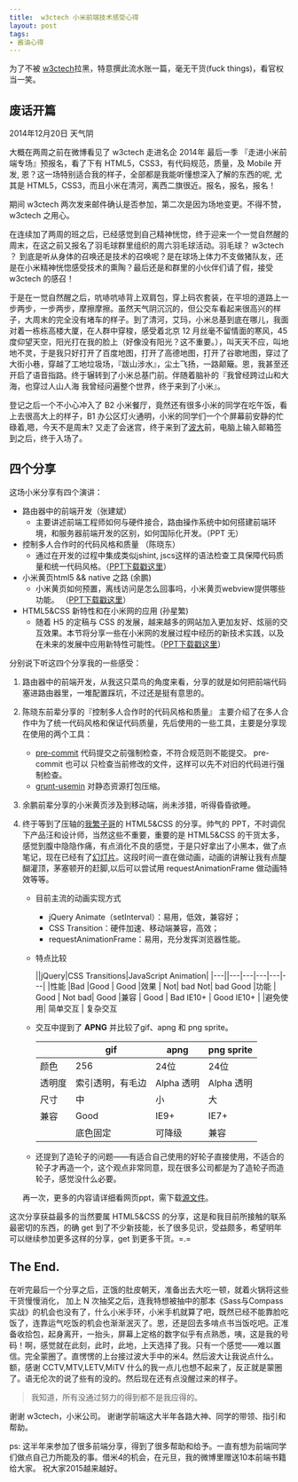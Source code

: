 ```yaml
---
title:  w3ctech 小米前端技术感受心得
layout: post
tags:
- 酱油心得
---
```


为了不被 [w3ctech](http://www.w3ctech.com/)拉黑，特意撰此流水账一篇，毫无干货(fuck things)，看官权当一笑。


## 废话开篇

2014年12月20日 天气阴

大概在两周之前在微博看见了 w3ctech 走进名企 2014年 最后一季 『走进小米前端专场』预报名，看了下有 HTML5，CSS3，有代码规范，质量，及 Mobile 开发, 恩？这一场特别适合我的样子，全部都是我能听懂想深入了解的东西的呢, 尤其是 HTML5，CSS3，而且小米在清河，离西二旗很近。报名，报名，报名！

期间 w3ctech 两次发来邮件确认是否参加，第二次是因为场地变更。不得不赞， w3ctech 之用心。

在连续加了两周的班之后，已经感觉到自己精神恍惚，终于迎来一个一觉自然醒的周末，在这之前又报名了羽毛球群里组织的周六羽毛球活动。羽毛球？ w3ctech ？ 到底是听从身体的召唤还是技术的召唤呢？是在球场上体力不支做猪队友，还是在小米精神恍惚感受技术的熏陶？最后还是和群里的小伙伴们请了假，接受 w3ctech 的感召！

于是在一觉自然醒之后，吭哧吭哧背上双肩包，穿上码农套装，在平坦的道路上一步两步，一步两步，摩擦摩擦。虽然天气阴沉沉的，但公交车看起来很高兴的样子，大周末的完全没有堵车的样子。到了清河，艾玛，小米总基到底在哪儿，我面对着一栋栋高楼大厦，在人群中穿梭，感受着北京 12 月丝毫不留情面的寒风，45 度仰望天空，阳光打在我的脸上（好像没有阳光？这不重要。），叫天天不应，叫地地不灵，于是我只好打开了百度地图，打开了高德地图，打开了谷歌地图，穿过了大街小巷，穿越了工地垃圾场，『跋山涉水』，尘土飞扬，一路颠簸。恩，我甚至还开启了语音指路。终于辗转到了小米总基门前。伴随着脑补的『我曾经跨过山和大海，也穿过人山人海
我曾经问遍整个世界，终于来到了小米』。

登记之后一个不小心冲入了 B2 小米餐厅，竟然还有很多小米的同学在吃午饭，看上去很高大上的样子，B1 办公区灯火通明，小米的同学们一个个屏幕前安静的忙碌着,嗯，今天不是周末? 又走了会迷宫，终于来到了[波大](http://www.weibo.com/itchina100)前，电脑上输入邮箱签到之后，终于入场了。

## 四个分享

这场小米分享有四个演讲：

- 路由器中的前端开发（张建斌）
   + 主要讲述前端工程师如何与硬件接合，路由操作系统中如何搭建前端环境，和服务器前端开发的区别，如何国际化开发。（PPT 无）
- 控制多人合作时的代码风格和质量 （陈晓东）
  + 通过在开发的过程中集成类似jshint, jscs这样的语法检查工具保障代码质量和统一代码风格。（[PPT下载戳这里](http://feppt.qiniudn.com/%E5%89%8D%E7%AB%AF%E5%B7%A5%E4%BD%9C%E6%B5%81.pdf)）
- 小米黄页html5 && native 之路 (余鹏)
  + 小米黄页如何预置，离线访问是怎么回事吗，小米黄页webview提供哪些功能。 （[PPT下载戳这里](http://feppt.qiniudn.com/w3c-12.20%20%E5%88%86%E4%BA%AB_%E4%BD%99%E9%B9%8Fppt.pdf)）
- HTML5&CSS 新特性和在小米网的应用 (孙星繁)
  + 随着 H5 的定稿与 CSS 的发展，越来越多的网站加入更加友好、炫丽的交互效果。本节将分享一些在小米网的发展过程中经历的新技术实践，以及在未来的发展中应用新特性可能性。（[PPT下载戳这里](http://feppt.qiniudn.com/MIFE-2014-PPT.7z)）

分别说下听这四个分享我的一些感受：

1. 路由器中的前端开发，从我这只菜鸟的角度来看，分享的就是如何把前端代码塞进路由器里，一堆配置踩坑，不过还是挺有意思的。
2. 陈晓东前辈分享的『控制多人合作时的代码风格和质量』 主要介绍了在多人合作中为了统一代码风格和保证代码质量，先后使用的一些工具，主要是分享现在使用的两个工具：
   * [pre-commit](https://github.com/observing/pre-commit)  代码提交之前强制检查，不符合规范则不能提交。 pre-commit 也可以 只检查当前修改的文件，这样可以先不对旧的代码进行强制检查。
   * [grunt-usemin](https://github.com/yeoman/grunt-usemin)  对静态资源打包压缩。
3. 余鹏前辈分享的小米黄页涉及到移动端，尚未涉猎，听得昏昏欲睡。
4. 终于等到了压轴的[我繁子哥](http://www.weibo.com/1979846461/BBLqz855r)的 HTML5&CSS 的分享。帅气的 PPT，不时调侃下产品汪和设计师，当然这些不重要，重要的是 HTML5&CSS 的干货太多，感觉到腹中隐隐作痛，有点消化不良的感觉，于是只好拿出了小黑本，做了点笔记，现在已经有了[幻灯片](http://feppt.qiniudn.com/MIFE-2014-PPT.7z)。这段时间一直在做动画，动画的讲解让我有点醍醐灌顶，茅塞顿开的赶脚,以后可以尝试用 requestAnimationFrame 做动画特效等等。
    - 目前主流的动画实现方式
      + jQuery Animate（setInterval）：易用，低效，兼容好；
      + CSS Transition：硬件加速、移动端兼容，高效；
      + requestAnimationFrame：易用，充分发挥浏览器性能。
    - 特点比较

      ||jQuery|CSS Transitions|JavaScript Animation|
      |---||---|---|---|---|---|
      |性能  |Bad |Good   | Good
      |效果 | Not| bad Not| bad Good
      |功能 | Good   | Not bad| Good
      |兼容 | Good   | Bad IE10+ |  Good IE10+
      | |避免使用|    简单交互 |   复杂交互
    - 交互中提到了 **APNG** 并比较了gif、apng 和 png sprite。

      | |gif| apng|    png sprite|
      |---|---|---|---|
      |颜色  |256| 24位 |24位|
      |透明度 |索引透明，有毛边|    Alpha 透明 |   Alpha 透明|
      |尺寸 | 中  | 小  | 大|
      |兼容  |Good  |  IE9+  |  IE7+|
      | |底色固定 |   可降级| 兼容|
    - 还提到了造轮子的问题——有适合自己使用的好轮子直接使用，不适合的轮子才再造一个，这个观点非常同意，现在很多公司都是为了造轮子而造轮子，感觉没什么必要。

    再一次，更多的内容请详细看网页ppt，需下载[源文件](http://feppt.qiniudn.com/MIFE-2014-PPT.7z)。

这次分享获益最多的当然要属 HTML5&CSS 的分享，这是和我目前所接触的联系最密切的东西，的确 get 到了不少新技能，长了很多见识，受益颇多，希望明年可以继续参加更多这样的分享，get 到更多干货。=.=

## The End.

在听完最后一个分享之后，正饿的肚皮朝天，准备出去大吃一顿，就着火锅将这些干货慢慢消化，
加上 N 次抽奖之后，连我特想被抽中的那本《Sass与Compass实战》的机会也没有了，什么小米手环，小米手机就算了吧，既然已经不能靠脸吃饭了，连靠运气吃饭的机会也渐渐泯灭了。恩，还是回去多啃点书当饭吃吧。正准备收拾包，起身离开，一抬头，屏幕上定格的数字似乎有点熟悉，咦，这是我的号码！啊，感觉就在此刻，此时，此地，上天选择了我。只有一个感觉——难以置信。完全蒙圈了。直愣愣的上台接过波大手中的米4。然后波大让我说点什么。额，感谢 CCTV,MTV,LETV,MiTV 什么的我一点儿也想不起来了，反正就是蒙圈了。语无伦次的说了些有的没的。然后现在还有点没醒过来的样子。

> 我知道，所有没通过努力的得到都不是我应得的。

谢谢 w3ctech，小米公司。
谢谢学前端这大半年各路大神、同学的带领、指引和帮助。

ps: 这半年来参加了很多前端分享，得到了很多帮助和给予。一直有想为前端同学们做点自己力所能及的事。借米4的机会，在元旦，我的微博里赠送10本前端书籍给大家。
祝大家2015越来越好。


